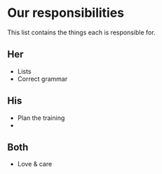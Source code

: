 # Our responsibilities
This list contains the things each is responsible for. 

## Her
* Lists
* Correct grammar

## His
* Plan the training
* 

## Both
* Love & care

